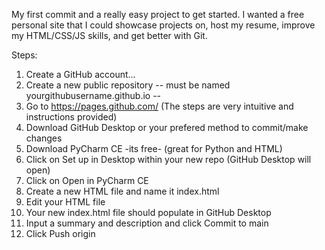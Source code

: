 My first commit and a really easy project to get started. 
I wanted a free personal site that I could showcase projects on, host my resume, improve my HTML/CSS/JS skills, and get better with Git.

Steps:
  1. Create a GitHub account...
  2. Create a new public repository -- must be named yourgithubusername.github.io --
  3. Go to https://pages.github.com/ (The steps are very intuitive and instructions provided)
  4. Download GitHub Desktop or your prefered method to commit/make changes
  5. Download PyCharm CE -its free- (great for Python and HTML)
  6. Click on Set up in Desktop within your new repo (GitHub Desktop will open)
  7. Click on Open in PyCharm CE
  8. Create a new HTML file and name it index.html
  9. Edit your HTML file
  10. Your new index.html file should populate in GitHub Desktop
  11. Input a summary and description and click Commit to main
  12. Click Push origin
